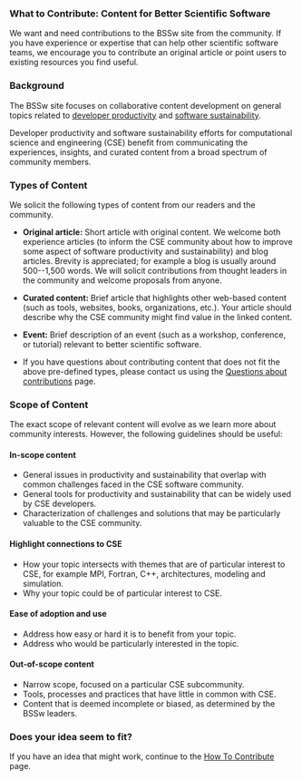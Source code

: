 <!-- start of deck -->
### What to Contribute: Content for Better Scientific Software

We want and need contributions to the BSSw site from the community. If you have experience or expertise that can help other scientific software teams, we encourage you to contribute an original article or point users to existing resources you find useful.
<!-- end of deck -->

<!-- start of body -->
### Background

The BSSw site focuses on collaborative content development on general topics related to [developer productivity](Articles/WhatIsProductivity.md) and [software sustainability](Articles/WhatIsSustainability.md).  

Developer productivity and software sustainability efforts for computational science and engineering (CSE) benefit from communicating the experiences, insights, and curated content from a broad spectrum of community members.

### Types of Content
We solicit the following types of content from our readers and the community.

<!--
- **"What Is" document:** This is a simple document that defines terms and concepts in a particular topic area.  For example, the article could describe terms and concepts related to automated testing.  This kind of document is often helpful as background for "How To" documents that describe testing processes.
  - folder: [Articles](Articles/README.md)
- **"How To" document:** A document that describes a process for improving productivity and sustainability.
  - folder: [Articles](Articles/README.md)
- **Original experience:** An original article (brevity is appreciated) to inform the CSE community about how to improve developer productivity and software sustainability.
  - folder: [Articles](Articles/README.md)
 -->

- **Original article:** Short article with original content.  We welcome both experience articles (to inform the CSE community about how to improve some aspect of software productivity and sustainability) and blog articles. Brevity is appreciated; for example a blog is usually around 500--1,500 words.  We will solicit contributions from thought leaders in the community and welcome proposals from anyone.
 <!--  - folder: [Articles/Blog](Articles/Blog/README.md) -->

- **Curated content:** Brief article that highlights other web-based content (such as tools, websites, books, organizations, etc.).  Your article should describe why the CSE community might find value in the linked content.
<!-- - folder: [CuratedContent](CuratedContent/README.md) -->

- **Event:** Brief description of an event (such as a workshop, conference, or tutorial) relevant to better scientific software.

- If you have questions about contributing content that does not fit the above pre-defined types, please contact us using the [Questions about contributions](./QuestionsAboutContributing.md) page.

### Scope of Content
The exact scope of relevant content will evolve as we learn more about community interests.  However, the following guidelines should be useful:

#### In-scope content
- General issues in productivity and sustainability that overlap with common challenges faced in the CSE software community.
- General tools for productivity and sustainability that can be widely used by CSE developers.
- Characterization of challenges and solutions that may be particularly valuable to the CSE community.

#### Highlight connections to CSE
- How your topic intersects with themes that are of particular interest to CSE, for example MPI, Fortran, C++, architectures, modeling and simulation.
- Why your topic could be of particular interest to CSE.

#### Ease of adoption and use
- Address how easy or hard it is to benefit from your topic.
- Address who would be particularly interested in the topic.

#### Out-of-scope content
- Narrow scope, focused on a particular CSE subcommunity.
- Tools, processes and practices that have little in common with CSE.
- Content that is deemed incomplete or biased, as determined by the BSSw leaders.

### Does your idea seem to fit?

If you have an idea that might work, continue to the [How To Contribute](https://bssw.io/pages/how-to-contribute-content-to-better-scientific-software) page.

<!-- end of body -->

<!--
Publish: yes    
-->
